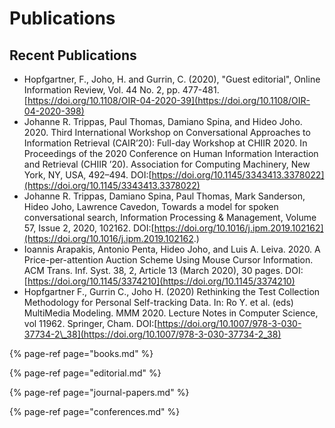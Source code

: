 # Publications

## Recent Publications

* Hopfgartner, F., Joho, H. and Gurrin, C. \(2020\), "Guest editorial", Online Information Review, Vol. 44 No. 2, pp. 477-481. [https://doi.org/10.1108/OIR-04-2020-39](https://doi.org/10.1108/OIR-04-2020-398)
* Johanne R. Trippas, Paul Thomas, Damiano Spina, and Hideo Joho. 2020. Third International Workshop on Conversational Approaches to Information Retrieval \(CAIR’20\): Full-day Workshop at CHIIR 2020. In Proceedings of the 2020 Conference on Human Information Interaction and Retrieval \(CHIIR ’20\). Association for Computing Machinery, New York, NY, USA, 492–494. DOI:[https://doi.org/10.1145/3343413.3378022](https://doi.org/10.1145/3343413.3378022)
* Johanne R. Trippas, Damiano Spina, Paul Thomas, Mark Sanderson, Hideo Joho, Lawrence Cavedon, Towards a model for spoken conversational search, Information Processing & Management, Volume 57, Issue 2, 2020, 102162. DOI:[https://doi.org/10.1016/j.ipm.2019.102162](https://doi.org/10.1016/j.ipm.2019.102162.)
* Ioannis Arapakis, Antonio Penta, Hideo Joho, and Luis A. Leiva. 2020. A Price-per-attention Auction Scheme Using Mouse Cursor Information. ACM Trans. Inf. Syst. 38, 2, Article 13 \(March 2020\), 30 pages. DOI:[https://doi.org/10.1145/3374210](https://doi.org/10.1145/3374210)
* Hopfgartner F., Gurrin C., Joho H. \(2020\) Rethinking the Test Collection Methodology for Personal Self-tracking Data. In: Ro Y. et al. \(eds\) MultiMedia Modeling. MMM 2020. Lecture Notes in Computer Science, vol 11962. Springer, Cham. DOI:[https://doi.org/10.1007/978-3-030-37734-2\_38](https://doi.org/10.1007/978-3-030-37734-2_38)

{% page-ref page="books.md" %}

{% page-ref page="editorial.md" %}

{% page-ref page="journal-papers.md" %}

{% page-ref page="conferences.md" %}





